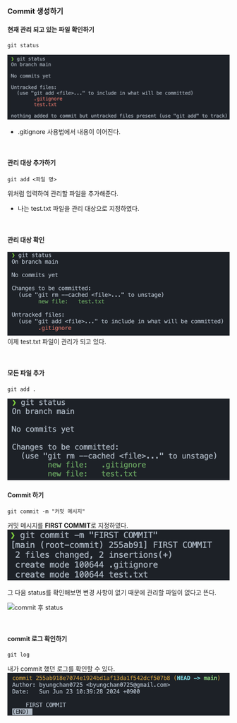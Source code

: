 ### Commit 생성하기 
#### 현재 관리 되고 있는 파일 확인하기 
```
git status 
```
![gitignore 사용 후](./Images/gitignore%20사용%20후.png)  
- .gitignore 사용법에서 내용이 이어진다. 

<br> 

#### 관리 대상 추가하기 
```
git add <파일 명>
```  
위처럼 입력하여 관리할 파일을 추가해준다.  
- 나는 test.txt 파일을 관리 대상으로 지정하였다.   


<br>

#### 관리 대상 확인 

![git add test.txt](./images/git.add.test.txt.png)  
이제 test.txt 파일이 관리가 되고 있다.  

<br>

#### 모든 파일 추가 
```
git add .
```
![git add .](./Images/git.add...png)


#### Commit 하기 
```
git commit -m "커밋 메시지"
```
커밋 메시지를 **FIRST COMMIT**로 지정하였다. 
![git commit](./Images/git.commit.png)   

그 다음 status를 확인해보면 변경 사항이 없기 때문에 관리할 파일이 없다고 뜬다.   

![commit 후 status](./Images/commit%20후%20status.png)

<br>

#### commit 로그 확인하기 
```
git log
```
내가 commit 했던 로그를 확인할 수 있다. 
![git log](./Images/git.log.png)